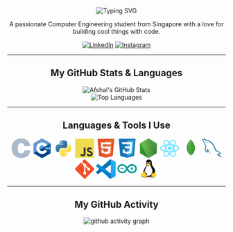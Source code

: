 <p align="center">
  <img src="https://readme-typing-svg.demolab.com?font=Fira+Code&weight=500&size=28&duration=4500&pause=1000&color=FF5733&center=true&vCenter=true&width=700&lines=Hi+%F0%9F%91%8B%2C+I'm+Afshal+Gulam!;I'm+studying+Computer+Engineering+at+NUS!" alt="Typing SVG" />
</p>

<p align="center">
  A passionate Computer Engineering student from Singapore with a love for building cool things with code.
</p>

<p align="center">
  <a href="https://linkedin.com/in/afshal-g" target="_blank"><img src="https://img.icons8.com/color/48/000000/linkedin.png" alt="LinkedIn"/></a>
  <a href="https://instagram.com/af.shal" target="_blank"><img src="https://img.icons8.com/fluency/48/000000/instagram-new.png" alt="Instagram"/></a>
</p>

---

<h2 align="center">My GitHub Stats & Languages</h2>

<p align="center">
  <img src="https://github-readme-stats.vercel.app/api?username=AfshalG&show_icons=true&theme=radical&rank_icon=github&count_private=true" alt="Afshal's GitHub Stats" />
  <br/>
  <img src="https://github-readme-stats.vercel.app/api/top-langs/?username=AfshalG&layout=compact&langs_count=10&theme=radical" alt="Top Languages" />
</p>

---

<h2 align="center">Languages & Tools I Use</h2>

<p align="center">
  <img alt="C" width="45px" src="https://raw.githubusercontent.com/devicons/devicon/master/icons/c/c-original.svg"/>
  <img alt="C++" width="45px" src="https://raw.githubusercontent.com/devicons/devicon/master/icons/cplusplus/cplusplus-original.svg"/>
  <img alt="Python" width="45px" src="https://raw.githubusercontent.com/devicons/devicon/master/icons/python/python-original.svg"/>
  <img alt="JavaScript" width="45px" src="https://raw.githubusercontent.com/devicons/devicon/master/icons/javascript/javascript-original.svg"/>
  <img alt="HTML" width="45px" src="https://raw.githubusercontent.com/devicons/devicon/master/icons/html5/html5-original.svg"/>
  <img alt="CSS" width="45px" src="https://raw.githubusercontent.com/devicons/devicon/master/icons/css3/css3-original.svg"/>
  <img alt="Node.js" width="45px" src="https://raw.githubusercontent.com/devicons/devicon/master/icons/nodejs/nodejs-original.svg"/>
  <img alt="React" width="45px" src="https://raw.githubusercontent.com/devicons/devicon/master/icons/react/react-original.svg"/>
  <img alt="MongoDB" width="45px" src="https://raw.githubusercontent.com/devicons/devicon/master/icons/mongodb/mongodb-original.svg"/>
  <img alt="MySQL" width="45px" src="https://raw.githubusercontent.com/devicons/devicon/master/icons/mysql/mysql-original.svg"/>
  <img alt="Git" width="45px" src="https://raw.githubusercontent.com/devicons/devicon/master/icons/git/git-original.svg"/>
  <img alt="VS Code" width="45px" src="https://raw.githubusercontent.com/devicons/devicon/master/icons/vscode/vscode-original.svg"/>
  <img alt="Arduino" width="45px" src="https://raw.githubusercontent.com/devicons/devicon/master/icons/arduino/arduino-original.svg"/>
  <img alt="Linux" width="45px" src="https://raw.githubusercontent.com/devicons/devicon/master/icons/linux/linux-original.svg"/>
</p>

---

<h2 align="center">My GitHub Activity</h2>

<p align="center">
  <img src="https://github-readme-activity-graph.vercel.app/graph?username=AfshalG&theme=radical&hide_border=true&area=true" alt="github activity graph" />
</p>
